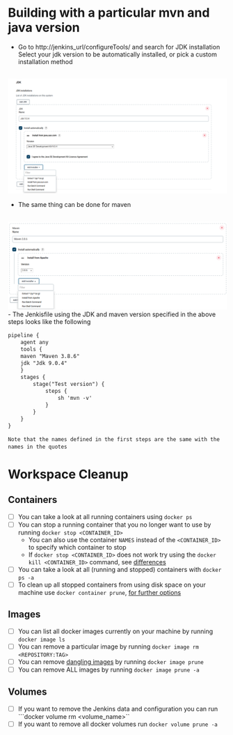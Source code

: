# Building with a particular mvn and java version 
- Go to http://jenkins_url/configureTools/ and search for JDK installation 
  Select your jdk version to be automatically installed, or pick a custom installation method
<br>
<img src='Image1.png'>
<br>


- The same thing can be done for maven 
<br>
<img src ='Image2.png'>
<br>
- The Jenkisfile using the JDK and maven version specified in the above steps looks like the following

```
pipeline {
    agent any
    tools {
    maven "Maven 3.8.6"
    jdk "Jdk 9.0.4"
    }
    stages {
        stage("Test version") {
            steps {
                sh 'mvn -v' 
            }
        }
    }
}
```

`Note that the names defined in the first steps are the same with the names in the quotes `
# Workspace Cleanup
## Containers 
- [ ] You can take a look at all running containers using ```docker ps``` 
- [ ] You can stop a running container that you no longer want to use by running ```docker stop <CONTAINER_ID>```
  - You can also use the container `NAMES` instead of the ```<CONTAINER_ID>``` to specify which container to stop
  - If ```docker stop <CONTAINER_ID>``` does not work try using the ```docker kill <CONTAINER_ID>``` command, see [differences](https://www.baeldung.com/ops/docker-stop-vs-kill) 
- [ ] You can take a look at all (running and stopped) containers with ```docker ps -a``` 
- [ ] To clean up all stopped containers from using disk space on your machine use ```docker container prune```, [for further options](https://docs.docker.com/engine/reference/commandline/container_prune/)
## Images
- [ ] You can list all docker images currently on your machine by running ```docker image ls```
- [ ] You can remove a particular image by running ```docker image rm <REPOSITORY:TAG>```
- [ ] You can remove [dangling images](https://docs.docker.com/config/pruning/) by running ```docker image prune```
- [ ] You can remove ALL images by running ```docker image prune -a```
## Volumes
- [ ] If you want to remove the Jenkins data and configuration you can run ```docker volume rm <volume_name>``
- [ ] If you want to remove all docker volumes run ```docker volume prune -a```
